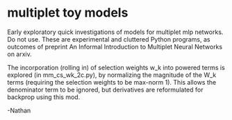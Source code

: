 # multiplet toy models
Early exploratory quick investigations of models for multiplet mlp networks.  Do not use.  These are experimental and cluttered Python programs, as outcomes of preprint An Informal Introduction to Multiplet Neural Networks on arxiv.

The incorporation (rolling in) of selection weights w_k into powered terms is explored (in mm_cs_wk_2c.py), by normalizing the magnitude of the W_k terms (requiring the selection weights to be max-norm 1).   This allows the denominator term to be ignored, but derivatives are reformulated for backprop using this mod.



-Nathan
